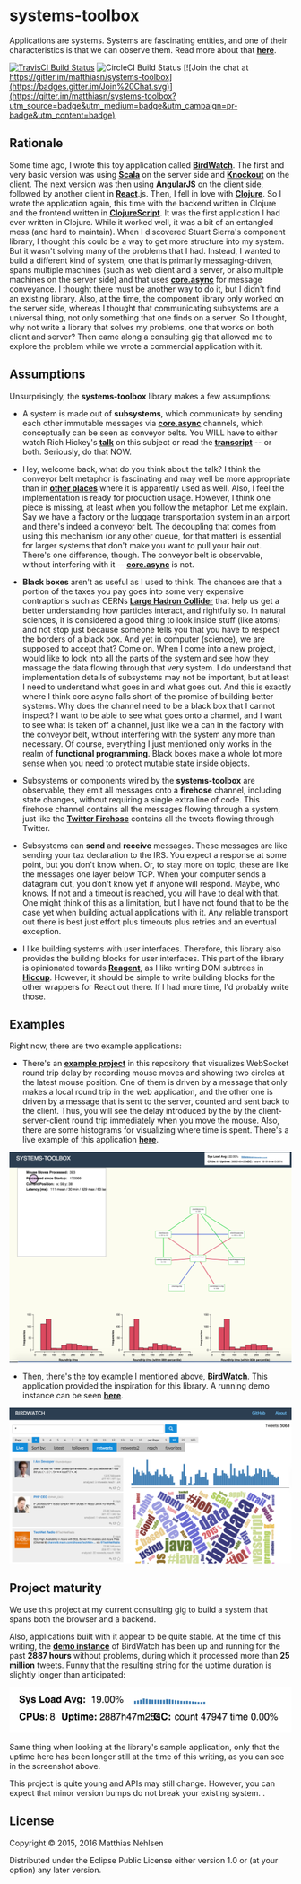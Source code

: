 # systems-toolbox

Applications are systems. Systems are fascinating entities, and one of their characteristics is that we can observe them. Read more about that **[here](doc/systems-thinking.md)**.

[![TravisCI Build Status](https://travis-ci.org/matthiasn/systems-toolbox.svg?branch=master)](https://travis-ci.org/matthiasn/systems-toolbox)
![CircleCI Build Status](https://circleci.com/gh/matthiasn/systems-toolbox.svg?&style=shield&circle-token=24e698236c3b69afa71b954d829fbb9f9fb7c34d)
[![Join the chat at https://gitter.im/matthiasn/systems-toolbox](https://badges.gitter.im/Join%20Chat.svg)](https://gitter.im/matthiasn/systems-toolbox?utm_source=badge&utm_medium=badge&utm_campaign=pr-badge&utm_content=badge)


## Rationale

Some time ago, I wrote this toy application called **[BirdWatch](http://github.com/matthiasn/BirdWatch)**. The first and very basic version was using **[Scala](http://www.scala-lang.org/)** on the server side and **[Knockout](https://github.com/knockout/knockout)** on the client. The next version was then using **[AngularJS](https://angularjs.org/)** on the client side, followed by another client in **[React](https://facebook.github.io/react/)**.js. Then, I fell in love with **[Clojure](http://clojure.org/)**. So I wrote the application again, this time with the backend written in Clojure and the frontend written in **[ClojureScript](https://github.com/clojure/clojurescript)**. It was the first application I had ever written in Clojure. While it worked well, it was a bit of an entangled mess (and hard to maintain). When I discovered Stuart Sierra's component library, I thought this could be a way to get more structure into my system. But it wasn't solving many of the problems that I had. Instead, I wanted to build a different kind of system, one that is primarily messaging-driven, spans multiple machines (such as web client and a server, or also multiple machines on the server side) and that uses **[core.async](https://github.com/clojure/core.async)** for message conveyance. I thought there must be another way to do it, but I didn't find an existing library. Also, at the time, the component library only worked on the server side, whereas I thought that communicating subsystems are a universal thing, not only something that one finds on a server. So I thought, why not write a library that solves my problems, one that works on both client and server? Then came along a consulting gig that allowed me to explore the problem while we wrote a commercial application with it.


## Assumptions

Unsurprisingly, the **systems-toolbox** library makes a few assumptions:

* A system is made out of **subsystems**, which communicate by sending each other immutable messages via **[core.async](https://github.com/clojure/core.async)** channels, which conceptually can be seen as conveyor belts. You WILL have to either watch Rich Hickey's **[talk](http://www.infoq.com/presentations/clojure-core-async)** on this subject or read the **[transcript](https://github.com/matthiasn/talk-transcripts/blob/master/Hickey_Rich/CoreAsync.md)** -- or both. Seriously, do that NOW.

* Hey, welcome back, what do you think about the talk? I think the conveyor belt metaphor is fascinating and may well be more appropriate than in **[other places](http://www.jfs.tku.edu.tw/wp-content/uploads/2014/01/121-E01.pdf)** where it is apparently used as well. Also, I feel the implementation is ready for production usage. However, I think one piece is missing, at least when you follow the metaphor. Let me explain. Say we have a factory or the luggage transportation system in an airport and there's indeed a conveyor belt. The decoupling that comes from using this mechanism (or any other queue, for that matter) is essential for larger systems that don't make you want to pull your hair out. There's one difference, though. The conveyor belt is observable, without interfering with it -- **[core.async](https://github.com/clojure/core.async)** is not.

* **Black boxes** aren't as useful as I used to think. The chances are that a portion of the taxes you pay goes into some very expensive contraptions such as CERNs **[Large Hadron Collider](http://home.cern/topics/large-hadron-collider)** that help us get a better understanding how particles interact, and rightfully so. In natural sciences, it is considered a good thing to look inside stuff (like atoms) and not stop just because someone tells you that you have to respect the borders of a black box. And yet in computer (science), we are supposed to accept that? Come on. When I come into a new project, I would like to look into all the parts of the system and see how they massage the data flowing through that very system. I do understand that implementation details of subsystems may not be important, but at least I need to understand what goes in and what goes out. And this is exactly where I think core.async falls short of the promise of building better systems. Why does the channel need to be a black box that I cannot inspect? I want to be able to see what goes onto a channel, and I want to see what is taken off a channel, just like we a can in the factory with the conveyor belt, without interfering with the system any more than necessary. Of course, everything I just mentioned only works in the realm of **functional programming**. Black boxes make a whole lot more sense when you need to protect mutable state inside objects.

* Subsystems or components wired by the **systems-toolbox** are observable, they emit all messages onto a **firehose** channel, including state changes, without requiring a single extra line of code. This firehose channel contains all the messages flowing through a system, just like the **[Twitter Firehose](https://dev.twitter.com/streaming/firehose)** contains all the tweets flowing through Twitter.

* Subsystems can **send** and **receive** messages. These messages are like sending your tax declaration to the IRS. You expect a response at some point, but you don't know when. Or, to stay more on topic, these are like the messages one layer below TCP. When your computer sends a datagram out, you don't know yet if anyone will respond. Maybe, who knows. If not and a timeout is reached, you will have to deal with that. One might think of this as a limitation, but I have not found that to be the case yet when building actual applications with it. Any reliable transport out there is best just effort plus timeouts plus retries and an eventual exception.

* I like building systems with user interfaces. Therefore, this library also provides the building blocks for user interfaces. This part of the library is opinionated towards **[Reagent](https://github.com/reagent-project/reagent)**, as I like writing DOM subtrees in **[Hiccup](https://github.com/weavejester/hiccup)**. However, it should be simple to write building blocks for the other wrappers for React out there. If I had more time, I'd probably write those.


## Examples

Right now, there are two example applications:

* There's an **[example project](https://github.com/matthiasn/systems-toolbox/tree/master/examples/trailing-mouse-pointer)** in this repository that visualizes WebSocket round trip delay by recording mouse moves and showing two circles at the latest mouse position. One of them is driven by a message that only makes a local round trip in the web application, and the other one is driven by a message that is sent to the server, counted and sent back to the client. Thus, you will see the delay introduced by the by the client-server-client round trip immediately when you move the mouse. Also, there are some histograms for visualizing where time is spent. There's a live example of this application **[here](http://systems-toolbox.matthiasnehlsen.com/)**.

![Example Screenshot](./doc/example.png)

* Then, there's the toy example I mentioned above, **[BirdWatch](https://github.com/matthiasn/BirdWatch)**. This application provided the inspiration for this library. A running demo instance can be seen **[here](http://birdwatch2.matthiasnehlsen.com)**.

![BirdWatch Screenshot](./doc/birdwatch.png)


## Project maturity

We use this project at my current consulting gig to build a system that spans both the browser and a backend.

Also, applications built with it appear to be quite stable. At the time of this writing, the **[demo instance](http://birdwatch2.matthiasnehlsen.com)** of BirdWatch has been up and running for the past **2887 hours** without problems, during which it processed more than **25 million** tweets. Funny that the resulting string for the uptime duration is slightly longer than anticipated:

![2887h Uptime](./doc/2887h.png)

Same thing when looking at the library's sample application, only that the uptime here has been longer still at the time of this writing, as you can see in the screenshot above.

This project is quite young and APIs may still change. However, you can expect that minor version bumps do not break your existing system. .


## License

Copyright © 2015, 2016 Matthias Nehlsen

Distributed under the Eclipse Public License either version 1.0 or (at your option) any later version.
